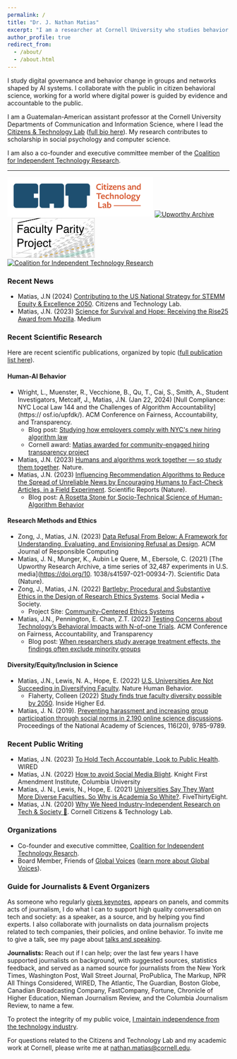 ```yaml
---
permalink: /
title: "Dr. J. Nathan Matias"
excerpt: "I am a researcher at Cornell University who studies behavior change in contexts shaped by algorithms. I work alongside the public to test ideas for a flourishing internet."
author_profile: true
redirect_from: 
  - /about/
  - /about.html
---
```


I study digital governance and behavior change in groups and networks shaped by AI systems. I collaborate with the public in citizen behavioral science, working for a world where digital power is guided by evidence and accountable to the public.

<p>I am a Guatemalan-American assistant professor at the Cornell University Departments of Communication and Information Science, where I lead the <a href="https://citizensandtech.org">Citizens &amp; Technology Lab</a> (<a href="bio/">full bio here</a>). My research contributes to scholarship in social psychology and computer science.</p> 

I am also a co-founder and executive committee member of the [Coalition for Independent Technology Research](https://independenttechresearch.org/).
<hr/>

<!--**I have sunsetted my Twitter account.** My last tweet was made on Nov 17, 2022. Aside from tweets announcing this decision, no more recent tweets are authentic. To keep up with me and my work, please follow my accounts <a href="https://social.coop/@natematias">on Mastodon</a> and <a href="https://www.linkedin.com/in/https://www.linkedin.com/in/natematias">LinkedIn</a>, and [see the /updates/ page, which contains links and a sign-up](/updates/).-->

<!--<p style="background:#eee; border:1px solid #ccc; border-radius:10px; padding:5px;"><strong>I am recruiting PhD students (apply 2021, start 2022)</strong> in Communication and Information Science. See my page for <a href="/recruiting">prospective PhD students</a>. </p>-->

<a href="https://citizensandtech.org"><img alt="Citizens and Technology Lab" src="images/CAT-Logo-Horizontal-social-media-preview-color.png" style="height:90px;"/></a> 
<a href="https://upworthy.natematias.com"><img alt="Upworthy Archive" src="https://upworthy.natematias.com/assets/images/upworthy-archive-logo-orange-grey.png" style="height:90px;"/></a>
<a href="/faculty-parity-projections/"><img alt="Faculty Parity Project" src="images/faculty-projections/faculty-parity-project-thumbnail.png" style="height:90px;margin-left:10px;"/></a>
<a href="https://independenttechresearch.org/"><img alt="Coalition for Independent Technology Research" src="images/CITR-logo.png" style="height:65px;"/></a> 

### Recent News
* Matias, J.N (2024) [Contributing to the US National Strategy for STEMM Equity & Excellence 2050](https://citizensandtech.org/2024/05/contributing-to-the-us-national-strategy-for-stemm-equity-excellence-2050/). Citizens and Technology Lab.
* Matias, J.N. (2023) [Science for Survival and Hope: Receiving the Rise25 Award from Mozilla](https://natematias.medium.com/science-for-survival-and-hope-9c5195264c60). Medium

### Recent Scientific Research
Here are recent scientific publications, organized by topic ([full publication list here](https://natematias.com/publications/)).

#### Human-AI Behavior
* Wright, L., Muenster, R., Vecchione, B., Qu, T., Cai, S., Smith, A., Student Investigators, Metcalf, J., Matias, J.N. (Jan 22, 2024) [Null Compliance: NYC Local Law 144 and the Challenges of Algorithm Accountability](https://  osf.io/upfdk/). ACM Conference on Fairness, Accountability, and Transparency.
  * Blog post: [Studying how employers comply with NYC's new hiring algorithm law](https://citizensandtech.org/research/2024-algorithm-transparency-law/)
  * Cornell award: [Matias awarded for community-engaged hiring transparency project](https://einhorn.cornell.edu/matias-awarded-for-community-engaged-hiring-transparency-project/)
* Matias, J.N. (2023) [Humans and algorithms work together — so study them together](https://www.nature.com/articles/d41586-023-01521-z). Nature.
* Matias, J.N. (2023) [Influencing Recommendation Algorithms to Reduce the Spread of Unreliable News by Encouraging Humans to Fact-Check Articles, in a Field Experiment](https://www.nature.com/articles/s41598-023-38277-5). Scientific Reports (Nature).
  * Blog post: [A Rosetta Stone for Socio-Technical Science of Human-Algorithm Behavior](https://citizensandtech.org/2023/07/rosetta-stone/)

#### Research Methods and Ethics
* Zong, J., Matias, J.N. (2023) [Data Refusal From Below: A Framework for Understanding, Evaluating, and Envisioning Refusal as Design](https://dl.acm.org/doi/10.1145/3630107). ACM Journal of Responsible Computing 
* Matias, J. N., Munger, K., Aubin Le Quere, M., Ebersole, C. (2021) [The Upworthy Research Archive, a time series of 32,487 experiments in U.S. media](https://doi.org/10.  1038/s41597-021-00934-7). Scientific Data (Nature).
* Zong, J., Matias, J.N. (2022) [Bartleby: Procedural and Substantive Ethics in the Design of Research Ethics Systems](https://journals.sagepub.com/doi/10.1177/20563051221077021). Social Media + Society.
  * Project Site: [Community-Centered Ethics Systems](https://citizensandtech.org/research/research-ethics-systems/)
* Matias, J.N., Pennington, E. Chan, Z.T. (2022) [Testing Concerns about Technology’s Behavioral Impacts with N-of-one Trials](https://dl.acm.org/doi/abs/10.1145/3531146.3533227). ACM Conference on Fairness, Accountability, and Transparency
  * Blog post: [When researchers study average treatment effects, the findings often exclude minority groups](https://citizensandtech.org/research/n-of-one-trials/)
<!--* Matias, J. N., & Mou, M. (2018, April). [CivilServant: Community-Led Experiments in Platform Governance](https://natematias.com/media/Community_Led_Experiments-CHI_2018.pdf). In Proceedings of the 2018 CHI Conference on Human Factors in Computing Systems (p. 9). ACM.-->

#### Diversity/Equity/Inclusion in Science
* Matias, J.N., Lewis, N. A., Hope, E. (2022) [U.S. Universities Are Not Succeeding in Diversifying Faculty](https://www.nature.com/articles/s41562-022-01495-4). Nature Human Behavior.
  * Flaherty, Colleen (2022) [Study finds true faculty diversity possible by 2050](https://www.insidehighered.com/news/2022/12/06/study-finds-true-faculty-diversity-possible-2050). Inside Higher Ed.
* Matias, J. N. (2019). [Preventing harassment and increasing group participation through social norms in 2,190 online science discussions](/media/JNM-Preventing-Harassment-PNAS-2019.pdf). Proceedings of the National Academy of Sciences, 116(20), 9785-9789.

<!--
* Matias, J.N., Wright, L. (2022) [Impact Assessment of Human-Algorithm Feedback Loops](https://citizensandtech.org/research/impact-assessment-of-human-algorithm-catastrophes) Just Tech. Social Science Research Council.
  * Blog post: [Designing &amp; Evaluating Research Ethics Systems](https://citizensandtech.org/2022/02/designing-and-evaluating-research-ethics-systems/)
* Kaiser, B., Wei, J., Lucherini, E,. Lee, K., Matias, J.N., Mayer, J. (2020) [Adapting Security Warnings to Counter Misinformation](https://www.usenix.org/conference/usenixsecurity21/presentation/kaiser). 30th USENIX Security Symposium.
* Matias, J. N., Mou, M. E., Penney, J., & Klein, M. (2020). [Do Automated Legal Threats Reduce Freedom of Expression Online? 🤖🤭 Preliminary Results from a Natural Experiment.](https://citizensandtech.org/2020/09/chilling-effect-automated-law-enforcemen/) ([preprint](https://osf.io/nc7e2/)).
* Matias, J. N., Al-Kashif, R., Kamin, J., Klein, M., Pennington, E. (2020) 💗[Volunteers Thanked Thousands of Wikipedia Editors to Learn the Effects of Receiving Thanks](https://citizensandtech.org/2020/06/effects-of-saying-thanks-on-wikipedia/). Citizens and Technology Lab ([preprint](https://osf.io/dmwef/))
* Matias, J. N., Simko, T., Reddan, M. (2020) [Reducing the Silencing Role of harassment in Online Feminism Discussions 🎯😷](https://citizensandtech.org/2020/06/reducing-harassment-impacts-in-feminism-online/). Citizens and Technology Lab
* Matias, J.N. (2020) [Why We Need Industry-Independent Research on Tech & Society 🍔](https://citizensandtech.org/2020/01/industry-independent-research/). Cornell Citizens &amp; Technology Lab.
* Zuckerman, E., Matias, J. N., Bhargava, R., Bermejo, F., & Ko, A. (2019). [Whose Death Matters? A Quantitative Analysis of Media Attention to Deaths of Black Americans in Police Confrontations, 2013–2016](https://ijoc.org/index.php/ijoc/article/view/8782). International Journal of Communication, 13, 27.
  * Blog announcement: [Whose deaths matter? New research on Black Lives Matter and media attention](https://medium.com/@EthanZ/whose-deaths-matter-new-research-on-black-lives-matter-and-media-attention-64322e14422d)
* Matias, J. N. (2019). [Preventing harassment and increasing group participation through social norms in 2,190 online science discussions](/media/JNM-Preventing-Harassment-PNAS-2019.pdf). Proceedings of the National Academy of Sciences, 116(20), 9785-9789.
  * Blog announcement: [Posting rules in science discussions prevents problems & increases participation](https://civilservant.io/moderation_experiment_r_science_rule_posting.html), Civilservant.io 
   * Jacobs, Tom (May 10, 2019) [A simple way to reduce harassment in online discussion groups](https://psmag.com/news/a-simple-way-to-reduce-harassment-in-online-discussion-groups), Pacific Standard -->
 <!--   * McAllister, Ben (May 3, 2019) [Reducing harassment in online communities](https://www.thenakedscientists.com/articles/science-news/reducing-harassment-online-communities). The Naked Scientists ([podcast here](https://www.thenakedscientists.com/podcasts/short/reducing-harassment-online))-->
<!--* J. Nathan Matias, Julia Kamin, and Max Klein (2019) [🌍😻🥤 Kittens, Baklava, and Bubble Tea: How Wikipedians Thank Each Other in Different Languages ](https://community.globalvoices.org/2019/01/kittens-baklava-and-bubble-tea-how-wikipedians-thank-each-other-in-different-languages/) ( read this post in [Deutsch](https://de.globalvoices.org/2019/01/17/katzchen-baklavas-und-bubble-tea-wie-sich-wikipedianer-in-verschiedenen-sprachen-danke-sagen/), [فارسی](https://fa.globalvoices.org/2019/01/17/5109/), [polski](https://pl.globalvoices.org/2019/01/kotki-baklawa-i-herbata-jak-uzytkownicy-wikipedii-dziekuja-sobie-nawzajem/), [عربي](https://ar.globalvoices.org/2019/01/17/60254/), [Español](https://es.globalvoices.org/2019/02/10/gatitos-baklava-y-te-de-burbujas-como-dicen-gracias-los-wikipedianos-en-diferentes-idiomas/))-->
<!--* J. Nathan Matias, Austin Hounsel, and Melissa Hopkins (2018) [Do big Social Media Platforms Have Effective Ad Policies?](https://www.theatlantic.com/technology/archive/2018/11/do-big-social-media-platforms-have-effective-ad-policies/574609/). TheAtlantic.com-->
<!--* [Why I’m going on the Academic Job Market](https://medium.com/@natematias/why-im-going-on-the-academic-job-market-88caa704c8e1), by J. Nathan Matias-->
<!--* Gaffney, D., & Matias, J. N. (2018). [Caveat Emptor, Computational Social Science: Large-Scale Missing Data in a Widely-Published Reddit Corpus](http://journals.plos.org/plosone/article?id=10.1371/journal.pone.0200162).  PLoS ONE 13(7): e0200162. https://doi.org/10.1371/journal.pone.0200162-->
<!--* [The Obligation to Experiment: Tech companies should test the effects of their products on our safety and civil liberties. We should also test them ourselves](https://medium.com/mit-media-lab/the-obligation-to-experiment-83092256c3e9), by Allan Ko, Merry Mou, and J. Nathan Matias-->
<!--* Matias, J. N. (2017). [Ensuring Beneficial Outcomes of Platform Governance by Massively Scaling Research and Accountability](https://dangerousspeech.org/wp-content/uploads/2017/08/2017-08_harmfulspeech.pdf#page=49). Harmful Speech Online, 49.-->
<!--* [Launching today: new collaborative study to diminish abuse on Twitter](https://medium.com/@susanbenesch/launching-today-new-collaborative-study-to-diminish-abuse-on-twitter-2b91837668cc), by Susan Benesch and J. Nathan Matias-->
<!--* [Teaching the craft, ethics, and politics of field experiments](https://freedom-to-tinker.com/2018/07/03/teaching-the-craft-ethics-and-politics-of-field-experiments/), by J. Nathan Matias-->

### Recent Public Writing
* Matias, J.N. (2023) [To Hold Tech Accountable, Look to Public Health](https://www.wired.com/story/tech-governance-public-health/). WIRED
* Matias, J.N. (2022) [How to avoid Social Media Blight](https://knightcolumbia.org/blog/how-to-avoid-social-media-blight). Knight First Amendment Institute, Columbia University
* Matias, J. N., Lewis, N., Hope, E. (2021) [Universities Say They Want More Diverse Faculties. So Why is Academia So White?](https://fivethirtyeight.com/features/universities-say-they-want-more-diverse-faculties-so-why-is-academia-still-so-white/). FiveThirtyEight.
* Matias, J.N. (2020) [Why We Need Industry-Independent Research on Tech & Society 🍔](https://citizensandtech.org/2020/01/industry-independent-research/). Cornell Citizens &amp; Technology Lab.

### Organizations
* Co-founder and executive committee, [Coalition for Independent Technology Resarch](https://independenttechresearch.org/).
* Board Member, Friends of [Global Voices](https://globalvoices.org/) ([learn more about Global Voices](https://globalvoices.org/about/)).

### Guide for Journalists &amp; Event Organizers

As someone who regularly [gives keynotes](/speaking/), appears on panels, and commits acts of journalism, I do what I can to support high quality conversation on tech and society: as a speaker, as a source, and by helping you find experts. I also collaborate with journalists on data journalism projects related to tech companies, their policies, and online behavior. To invite me to give a talk, see my page about [talks and speaking](/speaking/).

**Journalists:** Reach out if I can help; over the last few years I have supported journalists on background, with suggested sources, statistics feedback, and served as a named source for journalists from the New York Times, Washington Post, Wall Street Journal, ProPublica, The Markup, NPR All Things Considered, WIRED, The Atlantic, The Guardian, Boston Globe, Canadian Broadcasting Company, FastCompany, Fortune, Chronicle of Higher Education, Nieman Journalism Review, and the Columbia Journalism Review, to name a few.

<!--**Speaking, events, and expert witness service ([details here](https://natematias.com/speaking/)):** I have spoken at TED, Aspen, Wikimania, SXSW, the Internet Governance Forum, the Mozilla Festival, the Royal Society of Arts, the Veritas Forum, and many universities around the world. I regularly speak with governments and regulators around the world and serve as an expert panelist and witness for public assemblies. I have also given invited talks at tech firms including Twitter, Microsoft, Facebook, Reddit, Disqus, NextDoor, and many others. -->

To protect the integrity of my public voice, [I maintain independence from the technology industry](https://citizensandtech.org/2020/01/industry-independent-research/).

For questions related to the Citizens and Technology Lab and my academic work at Cornell, please write me at nathan.matias@cornell.edu.
